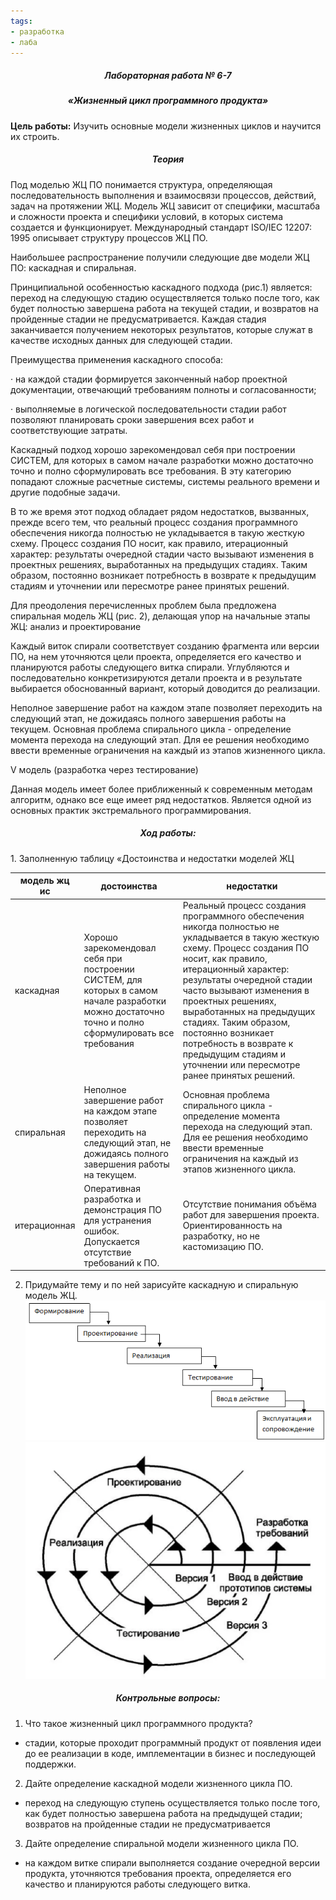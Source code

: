 ```yaml
---
tags:
- разработка
- лаба
---
```


<h5 align="center">Лабораторная работа № 6-7</h5>

<h5 align="center">«Жизненный цикл программного продукта»</h5>

**Цель работы:** 
Изучить основные модели жизненных циклов и научится их строить.

<h5 align="center">Теория</h5>

Под моделью ЖЦ ПО понимается структура, определяющая последовательность выполнения и взаимосвязи процессов, действий, задач на протяжении ЖЦ. Модель ЖЦ зависит от специфики, масштаба и сложности проекта и специфики условий, в которых система создается и функционирует. Международный стандарт ISO/IEC 12207: 1995 описывает структуру процессов ЖЦ ПО.

Наибольшее распространение получили следующие две модели ЖЦ ПО: каскадная и спиральная.

Принципиальной особенностью каскадного подхода (рис.1) является: переход на следующую стадию осуществляется только после того, как будет полностью завершена работа на текущей стадии, и возвратов на пройденные стадии не предусматривается. Каждая стадия заканчивается получением некоторых результатов, которые служат в качестве исходных данных для следующей стадии.

Преимущества применения каскадного способа:

· на каждой стадии формируется законченный набор проектной документации, отвечающий требованиям полноты и согласованности;

· выполняемые в логической последовательности стадии работ позволяют планировать сроки завершения всех работ и соответствующие затраты.

Каскадный подход хорошо зарекомендовал себя при построении СИСТЕМ, для которых в самом начале разработки можно достаточно точно и полно сформулировать все требования. В эту категорию попадают сложные расчетные системы, системы реального времени и другие подобные задачи.

В то же время этот подход обладает рядом недостатков, вызванных, прежде всего тем, что реальный процесс создания программного обеспечения никогда полностью не укладывается в такую жесткую схему. Процесс создания ПО носит, как правило, итерационный характер: результаты очередной стадии часто вызывают изменения в проектных решениях, выработанных на предыдущих стадиях. Таким образом, постоянно возникает потребность в возврате к предыдущим стадиям и уточнении или пересмотре ранее принятых решений.

Для преодоления перечисленных проблем была предложена спиральная модель ЖЦ (рис. 2), делающая упор на начальные этапы ЖЦ: анализ и проектирование

Каждый виток спирали соответствует созданию фрагмента или версии ПО, на нем уточняются цели проекта, определяется его качество и планируются работы следующего витка спирали. Углубляются и последовательно конкретизируются детали проекта и в результате выбирается обоснованный вариант, который доводится до реализации.

Неполное завершение работ на каждом этапе позволяет переходить на следующий этап, не дожидаясь полного завершения работы на текущем. Основная проблема спирального цикла - определение момента перехода на следующий этап. Для ее решения необходимо ввести временные ограничения на каждый из этапов жизненного цикла.

V модель (разработка через тестирование)

Данная модель имеет более приближенный к современным методам алгоритм, однако все еще имеет ряд недостатков. Является одной из основных практик экстремального программирования.

<h5 align="center">Ход работы:</h5>
1.	Заполненную таблицу «Достоинства и недостатки моделей ЖЦ

| модель жц ис | достоинства                                                                                                                                          | недостатки                                                                                                                                                                                                                                                                                                                                                                                                                  |
| ------------ | ---------------------------------------------------------------------------------------------------------------------------------------------------- | --------------------------------------------------------------------------------------------------------------------------------------------------------------------------------------------------------------------------------------------------------------------------------------------------------------------------------------------------------------------------------------------------------------------------- |
| каскадная    | Хорошо зарекомендовал себя при построении СИСТЕМ, для которых в самом начале разработки можно достаточно точно и полно сформулировать все требования | Реальный процесс создания программного обеспечения никогда полностью не укладывается в такую жесткую схему. Процесс создания ПО носит, как правило, итерационный характер: результаты очередной стадии часто вызывают изменения в проектных решениях, выработанных на предыдущих стадиях. Таким образом, постоянно возникает потребность в возврате к предыдущим стадиям и уточнении или пересмотре ранее принятых решений. |
| спиральная   | Неполное завершение работ на каждом этапе позволяет переходить на следующий этап, не дожидаясь полного завершения работы на текущем.                 | Основная проблема спирального цикла - определение момента перехода на следующий этап. Для ее решения необходимо ввести временные ограничения на каждый из этапов жизненного цикла.                                                                                                                                                                                                                                          |
| итерационная | Оперативная разработка и демонстрация ПО для устранения ошибок. <br> Допускается отсутствие требований к ПО.                                              | Отсутствие понимания объёма работ для завершения проекта.  Ориентированность на разработку, но не кастомизацию ПО.                                                                                                                                                                                                                                                                                                          | 

2. Придумайте тему и по ней зарисуйте каскадную и спиральную модель ЖЦ.
![](../Files/Pasted%20image%2020211006103346.png)
![](../Files/Pasted%20image%2020211006103422.png)

<h5 align="center">Контрольные вопросы:</h5>

1. Что такое жизненный цикл программного продукта?
- стадии, которые проходит программный продукт от появления идеи до ее реализации в коде, имплементации в бизнес и последующей поддержки.

2. Дайте определение каскадной модели жизненного цикла ПО.
- переход на следующую ступень осуществляется только после того, как будет полностью завершена работа на предыдущей стадии; возвратов на пройденные стадии не предусматривается

3. Дайте определение спиральной модели жизненного цикла ПО.
- на каждом витке спирали выполняется создание очередной версии продукта, уточняются требования проекта, определяется его качество и планируются работы следующего витка.